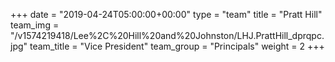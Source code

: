 +++
date = "2019-04-24T05:00:00+00:00"
type = "team"
title = "Pratt Hill"
team_img = "/v1574219418/Lee%2C%20Hill%20and%20Johnston/LHJ.PrattHill_dprqpc.jpg"
team_title = "Vice President"
team_group = "Principals"
weight = 2
+++